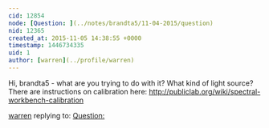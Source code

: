 ```yaml
---
cid: 12854
node: [Question: ](../notes/brandta5/11-04-2015/question)
nid: 12365
created_at: 2015-11-05 14:38:55 +0000
timestamp: 1446734335
uid: 1
author: [warren](../profile/warren)
---
```


Hi, brandta5 - what are you trying to do with it? What kind of light source? There are instructions on calibration here: http://publiclab.org/wiki/spectral-workbench-calibration

[warren](../profile/warren) replying to: [Question: ](../notes/brandta5/11-04-2015/question)

